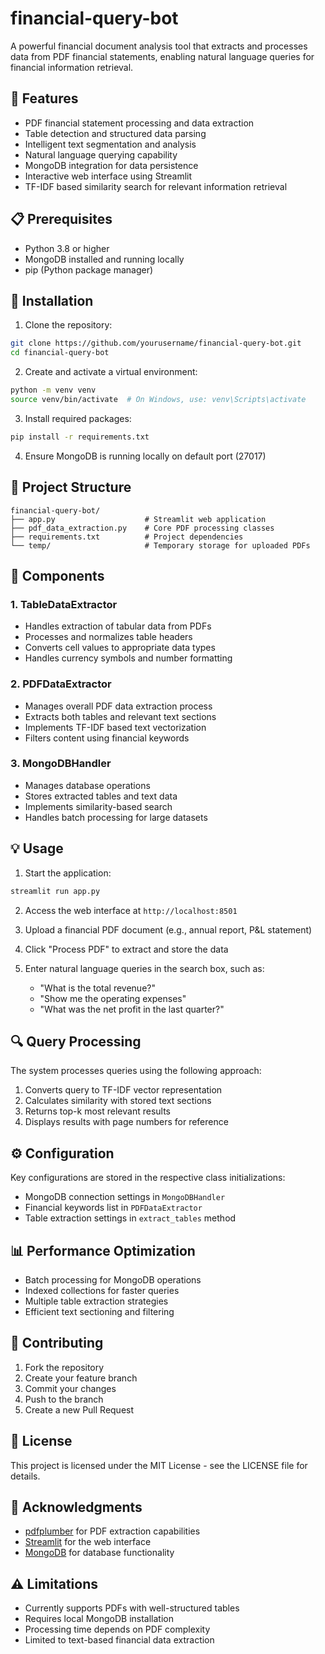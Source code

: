 # financial-query-bot

A powerful financial document analysis tool that extracts and processes data from PDF financial statements, enabling natural language queries for financial information retrieval.

## 🌟 Features

- PDF financial statement processing and data extraction
- Table detection and structured data parsing
- Intelligent text segmentation and analysis
- Natural language querying capability
- MongoDB integration for data persistence
- Interactive web interface using Streamlit
- TF-IDF based similarity search for relevant information retrieval



## 📋 Prerequisites

- Python 3.8 or higher
- MongoDB installed and running locally
- pip (Python package manager)

## 🚀 Installation

1. Clone the repository:
```bash
git clone https://github.com/yourusername/financial-query-bot.git
cd financial-query-bot
```

2. Create and activate a virtual environment:
```bash
python -m venv venv
source venv/bin/activate  # On Windows, use: venv\Scripts\activate
```

3. Install required packages:
```bash
pip install -r requirements.txt
```

4. Ensure MongoDB is running locally on default port (27017)

## 📁 Project Structure

```
financial-query-bot/
├── app.py                    # Streamlit web application
├── pdf_data_extraction.py    # Core PDF processing classes
├── requirements.txt          # Project dependencies
└── temp/                     # Temporary storage for uploaded PDFs
```

## 🔧 Components

### 1. TableDataExtractor
- Handles extraction of tabular data from PDFs
- Processes and normalizes table headers
- Converts cell values to appropriate data types
- Handles currency symbols and number formatting

### 2. PDFDataExtractor
- Manages overall PDF data extraction process
- Extracts both tables and relevant text sections
- Implements TF-IDF based text vectorization
- Filters content using financial keywords

### 3. MongoDBHandler
- Manages database operations
- Stores extracted tables and text data
- Implements similarity-based search
- Handles batch processing for large datasets

## 💡 Usage

1. Start the application:
```bash
streamlit run app.py
```

2. Access the web interface at `http://localhost:8501`

3. Upload a financial PDF document (e.g., annual report, P&L statement)

4. Click "Process PDF" to extract and store the data

5. Enter natural language queries in the search box, such as:
   - "What is the total revenue?"
   - "Show me the operating expenses"
   - "What was the net profit in the last quarter?"

## 🔍 Query Processing

The system processes queries using the following approach:
1. Converts query to TF-IDF vector representation
2. Calculates similarity with stored text sections
3. Returns top-k most relevant results
4. Displays results with page numbers for reference

## ⚙️ Configuration

Key configurations are stored in the respective class initializations:
- MongoDB connection settings in `MongoDBHandler`
- Financial keywords list in `PDFDataExtractor`
- Table extraction settings in `extract_tables` method

## 📊 Performance Optimization

- Batch processing for MongoDB operations
- Indexed collections for faster queries
- Multiple table extraction strategies
- Efficient text sectioning and filtering

## 🤝 Contributing

1. Fork the repository
2. Create your feature branch
3. Commit your changes
4. Push to the branch
5. Create a new Pull Request

## 📝 License

This project is licensed under the MIT License - see the LICENSE file for details.

## 🙏 Acknowledgments

- [pdfplumber](https://github.com/jsvine/pdfplumber) for PDF extraction capabilities
- [Streamlit](https://streamlit.io/) for the web interface
- [MongoDB](https://www.mongodb.com/) for database functionality

## ⚠️ Limitations

- Currently supports PDFs with well-structured tables
- Requires local MongoDB installation
- Processing time depends on PDF complexity
- Limited to text-based financial data extraction
